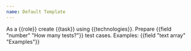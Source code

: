 ```yaml
---
name: Default Template
---
```

As a {{role}} create {{task}} using {{technologies}}.
Prepare {{field "number" "How many tests?"}} test cases.
Examples:
{{field "text array" "Examples"}}